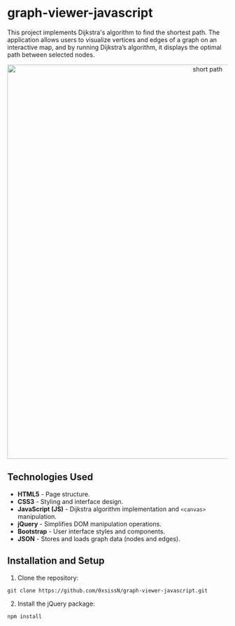 # graph-viewer-javascript

This project implements Dijkstra's algorithm to find the shortest path. The application allows users to visualize vertices and edges of a graph on an interactive map, and by running Dijkstra’s algorithm, it displays the optimal path between selected nodes.

<p align="center">
  <img src="https://github.com/0xsissN/project-images/blob/main/short-path.png?raw=true" alt="short path" width="900"/>
</p>

## Technologies Used

- **HTML5** - Page structure.
- **CSS3** - Styling and interface design.
- **JavaScript (JS)** - Dijkstra algorithm implementation and `<canvas>` manipulation.
- **jQuery** - Simplifies DOM manipulation operations.
- **Bootstrap** - User interface styles and components.
- **JSON** - Stores and loads graph data (nodes and edges).

## Installation and Setup

1. Clone the repository:
```
git clone https://github.com/0xsissN/graph-viewer-javascript.git
```
2. Install the jQuery package:
```
npm install
```


